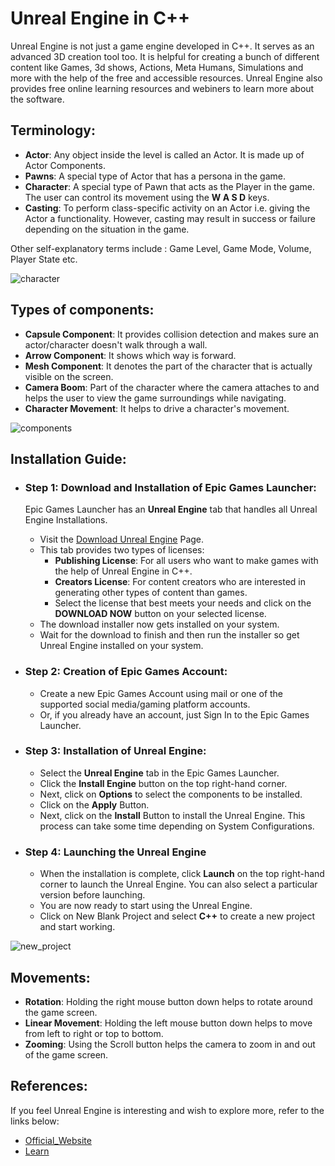# Unreal Engine in C++

Unreal Engine is not just a game engine developed in C++. It serves as an advanced 3D creation tool too. It is helpful for creating a bunch of different content like Games, 3d shows, Actions, Meta Humans, Simulations and more with the help of the free and accessible resources.
Unreal Engine also provides free online learning resources and webiners to learn more about the software.

## Terminology:

- **Actor**: Any object inside the level is called an Actor. It is made up of Actor Components.
- **Pawns**: A special type of Actor that has a persona in the game.
- **Character**: A special type of Pawn that acts as the Player in the game. The user can control its movement using the **W A S D** keys.
- **Casting**: To perform class-specific activity on an Actor i.e. giving the Actor a functionality. However, casting may result in success or failure depending on the situation in the game.

Other self-explanatory terms include : Game Level, Game Mode, Volume, Player State etc.

![character](https://user-images.githubusercontent.com/72400676/140915248-a0a55754-10a2-434a-a3b5-44a3ca0e3ccb.JPG)

## Types of components:

- **Capsule Component**: It provides collision detection and makes sure an actor/character doesn't walk through a wall.
- **Arrow Component**: It shows which way is forward.
- **Mesh Component**: It denotes the part of the character that is actually visible on the screen.
- **Camera Boom**: Part of the character where the camera attaches to and helps the user to view the game surroundings while navigating.
- **Character Movement**: It helps to drive a character's movement.

![components](https://user-images.githubusercontent.com/72400676/140915142-f041c72b-a0fb-41be-8ac6-1e98d345cbed.JPG)

## Installation Guide:

- ### Step 1: Download and Installation of Epic Games Launcher:

  Epic Games Launcher has an **Unreal Engine** tab that handles all Unreal Engine Installations.

  - Visit the [Download Unreal Engine](https://www.unrealengine.com/en-US/download) Page.
  - This tab provides two types of licenses:
    - **Publishing License**: For all users who want to make games with the help of Unreal Engine in C++.
    - **Creators License**: For content creators who are interested in generating other types of content than games.
    - Select the license that best meets your needs and click on the **DOWNLOAD NOW** button on your selected license.
  - The download installer now gets installed on your system.
  - Wait for the download to finish and then run the installer so get Unreal Engine installed on your system.

- ### Step 2: Creation of Epic Games Account:

  - Create a new Epic Games Account using mail or one of the supported social media/gaming platform accounts.
  - Or, if you already have an account, just Sign In to the Epic Games Launcher.

- ### Step 3: Installation of Unreal Engine:

  - Select the **Unreal Engine** tab in the Epic Games Launcher.
  - Click the **Install Engine** button on the top right-hand corner.
  - Next, click on **Options** to select the components to be installed.
  - Click on the **Apply** Button.
  - Next, click on the **Install** Button to install the Unreal Engine. This process can take some time depending on System Configurations.

- ### Step 4: Launching the Unreal Engine
  - When the installation is complete, click **Launch** on the top right-hand corner to launch the Unreal Engine. You can also select a particular version before launching.
  - You are now ready to start using the Unreal Engine.
  - Click on New Blank Project and select **C++** to create a new project and start working.

![new_project](https://user-images.githubusercontent.com/72400676/140915335-f6f13f04-aa96-4fdd-8831-1541a54a0103.JPG)

## Movements:

- **Rotation**: Holding the right mouse button down helps to rotate around the game screen.
- **Linear Movement**: Holding the left mouse button down helps to move from left to right or top to bottom.
- **Zooming**: Using the Scroll button helps the camera to zoom in and out of the game screen.

## References:

If you feel Unreal Engine is interesting and wish to explore more, refer to the links below:

- [Official_Website](https://www.unrealengine.com/en-US/)
- [Learn](https://www.unrealengine.com/en-US/learn)
